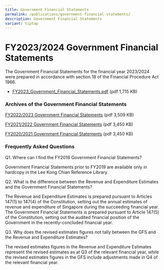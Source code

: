```yaml
---
title: Government Financial Statements
permalink: /publications/government-financial-statements/
description: Government Financial Statements
variant: tiptap
---
```

<h1>FY2023/2024 Government Financial Statements</h1>
<p>The Government Financial Statements for the financial year 2023/2024 were
prepared in accordance with section 18 of the Financial Procedure Act 1966.</p>
<ul data-tight="true" class="tight">
<li>
<p><a href="/files/Publications/FY2023_Government_Financial_Statements.pdf" rel="noopener noreferrer nofollow" target="_blank">FY2023_Government_Financial_Statements.pdf</a> (pdf
1,715 KB)</p>
</li>
</ul>
<h3>Archives of the Government Financial Statements</h3>
<p><a href="/files/Publications/fy2022-government-financial-statements.pdf" rel="noopener noreferrer nofollow" target="_blank">FY2022/2023 Government Financial Statements</a> (pdf
3,509 KB)</p>
<p><a href="/files/Publications/FY2021-Government-Financial-Statements.pdf" rel="noopener noreferrer nofollow" target="_blank">FY2021/2022 Government Financial Statements</a> (pdf
3,450 KB)</p>
<p><a href="/files/Publications/FY2020-Government-Financial-Statements.pdf" rel="noopener noreferrer nofollow" target="_blank">FY2020/2021 Government Financial Statements</a> (pdf
3,450 KB)</p>
<h3>Frequently Asked Questions</h3>
<p>Q1. Where can I find the FY2018 Government Financial Statements?</p>
<p>Government Financial Statements prior to FY2019 are available only in
hardcopy in the Lee Kong Chian Reference Library.</p>
<p>Q2. What is the difference between the Revenue and Expenditure Estimates
and the Government Financial Statements?</p>
<p>The Revenue and Expenditure Estimates is prepared pursuant to Articles
147(1) to 147(4) of the Constitution, setting out the annual estimates
of revenue and expenditure of Singapore during the succeeding financial
year. The Government Financial Statements is prepared pursuant to Article
147(5) of the Constitution, setting out the audited financial position
of the Government in the recently-concluded financial year.</p>
<p>Q3. Why does the revised estimates figures not tally between the GFS and
the Revenue and Expenditure Estimates?</p>
<p>The revised estimates figures in the Revenue and Expenditure Estimates
represent the revised estimates as at Q3 of the relevant financial year,
while the revised estimates figures in the GFS include adjustments made
in Q4 of the relevant financial year.</p>